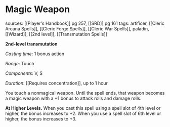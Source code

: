 # Magic Weapon
sources: [[Player's Handbook]] pg 257, [[SRD]] pg 161
tags: artificer, [[Cleric Arcana Spells]], [[Cleric Forge Spells]], [[Cleric War Spells]], paladin, [[Wizard]], [[2nd level]], [[Transmutation Spells]]

**2nd-level transmutation**

*Casting time*: 1 bonus action

*Range*: Touch

*Components*: V, S

*Duration*: [[Requires concentration]], up to 1 hour

You touch a nonmagical weapon. Until the spell ends, that weapon becomes a magic weapon with a +1 bonus to attack rolls and damage rolls.

**At Higher Levels.** When you cast this spell using a spell slot of 4th level or higher, the bonus increases to +2. When you use a spell slot of 6th level or higher, the bonus increases to +3.
